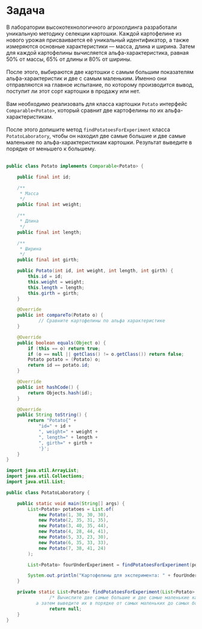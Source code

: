 # Задача

В лаборатории высокотехнологичного агрохолдинга разработали уникальную методику селекции картошки. Каждой картофелине из нового урожая присваивается её уникальный идентификатор, а также измеряются основные характеристики — масса, длина и ширина. Затем для каждой картофелины вычисляется альфа-характеристика, равная 50% от массы, 65% от длины и 80% от ширины.
<br>
<br>
После этого, выбираются две картошки с самым большим показателям альфа-характеристик и две с самым маленьким. Именно они отправляются на главное испытание, по которому производится вывод, поступит ли этот сорт картошки в продажу или нет.
<br>
<br>
Вам необходимо реализовать для класса картошки `Potato` интерфейс `Comparable<Potato>`, который сравнит две картофелины по их альфа-характеристикам.
<br>
<br>
После этого допишите метод `findPotatoesForExperiment` класса `PotatoLaboratory`, чтобы он находил две самые большие и две самые маленькие по альфа-характеристикам картошки. Результат выведите в порядке от меньшего к большему.
<br>
<br>


```java
public class Potato implements Comparable<Potato> {

    public final int id;

    /**
     * Масса
     */
    public final int weight;

    /**
     * Длина
     */
    public final int length;

    /**
     * Ширина
     */
    public final int girth;

    public Potato(int id, int weight, int length, int girth) {
        this.id = id;
        this.weight = weight;
        this.length = length;
        this.girth = girth;
    }

    @Override
    public int compareTo(Potato o) {
			// Сравните картофелины по альфа характеристике
    }

    @Override
    public boolean equals(Object o) {
        if (this == o) return true;
        if (o == null || getClass() != o.getClass()) return false;
        Potato potato = (Potato) o;
        return id == potato.id;
    }

    @Override
    public int hashCode() {
        return Objects.hash(id);
    }

    @Override
    public String toString() {
        return "Potato{" +
            "id=" + id +
            ", weight=" + weight +
            ", length=" + length +
            ", girth=" + girth +
            '}';
    }
}
```


```java
import java.util.ArrayList;
import java.util.Collections;
import java.util.List;

public class PotatoLaboratory {

    public static void main(String[] args) {
        List<Potato> potatoes = List.of(
            new Potato(1, 30, 30, 30),
            new Potato(2, 35, 31, 35),
            new Potato(3, 40, 35, 44),
            new Potato(4, 28, 44, 41),
            new Potato(5, 33, 23, 30),
            new Potato(6, 35, 33, 33),
            new Potato(7, 38, 41, 24)
        );

        List<Potato> fourUnderExperiment = findPotatoesForExperiment(potatoes);

        System.out.println("Картофелины для эксперимента: " + fourUnderExperiment);
    }

    private static List<Potato> findPotatoesForExperiment(List<Potato> potatoes) {
				/* Вычислите две самые большие и две самые маленькие картофелины, 
           а затем выведите их в порядке от самых маленьких до самых больших.*/
				return null;
    }
}
```
